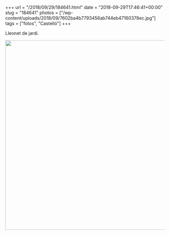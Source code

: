 +++
url = "/2018/09/29/184641.html"
date = "2018-09-29T17:46:41+00:00"
slug = "184641"
photos = ["/wp-content/uploads/2018/09/7602ba4b7793456ab744eb47160378ec.jpg"]
tags = ["fotos", "Castelló"]
+++

Lleonet de jardí.

<img src="/wp-content/uploads/2018/09/7602ba4b7793456ab744eb47160378ec.jpg" width="600" height="600" />
